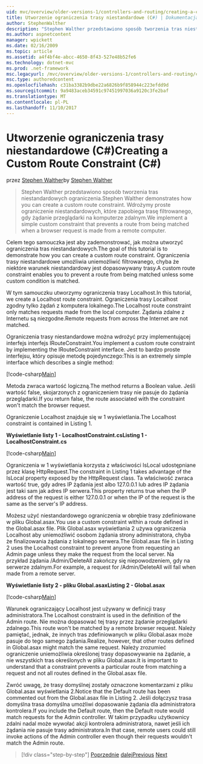 ```yaml
---
uid: mvc/overview/older-versions-1/controllers-and-routing/creating-a-custom-route-constraint-cs
title: Utworzenie ograniczenia trasy niestandardowe (C#) | Dokumentacja firmy Microsoft
author: StephenWalther
description: "Stephen Walther przedstawiono sposób tworzenia tras niestandardowych ograniczenia. Możemy wdrożyć prosty ograniczenie niestandardowych, które zapobiega trasę dopasowywane w..."
ms.author: aspnetcontent
manager: wpickett
ms.date: 02/16/2009
ms.topic: article
ms.assetid: a4f4bf4e-abcc-4650-8f43-527e48b52fe6
ms.technology: dotnet-mvc
ms.prod: .net-framework
msc.legacyurl: /mvc/overview/older-versions-1/controllers-and-routing/creating-a-custom-route-constraint-cs
msc.type: authoredcontent
ms.openlocfilehash: c31ba3382b9dbe22a6826b9f858944c223efdd9d
ms.sourcegitcommit: 9a9483aceb34591c97451997036a9120c3fe2baf
ms.translationtype: MT
ms.contentlocale: pl-PL
ms.lasthandoff: 11/10/2017
---
```

<a name="creating-a-custom-route-constraint-c"></a><span data-ttu-id="31e9b-104">Utworzenie ograniczenia trasy niestandardowe (C#)</span><span class="sxs-lookup"><span data-stu-id="31e9b-104">Creating a Custom Route Constraint (C#)</span></span>
====================
<span data-ttu-id="31e9b-105">przez [Stephen Walther](https://github.com/StephenWalther)</span><span class="sxs-lookup"><span data-stu-id="31e9b-105">by [Stephen Walther](https://github.com/StephenWalther)</span></span>

> <span data-ttu-id="31e9b-106">Stephen Walther przedstawiono sposób tworzenia tras niestandardowych ograniczenia.</span><span class="sxs-lookup"><span data-stu-id="31e9b-106">Stephen Walther demonstrates how you can create a custom route constraint.</span></span> <span data-ttu-id="31e9b-107">Wdrożymy proste ograniczenie niestandardowych, które zapobiega trasę filtrowanego, gdy żądanie przeglądarki na komputerze zdalnym.</span><span class="sxs-lookup"><span data-stu-id="31e9b-107">We implement a simple custom constraint that prevents a route from being matched when a browser request is made from a remote computer.</span></span>


<span data-ttu-id="31e9b-108">Celem tego samouczka jest aby zademonstrować, jak można utworzyć ograniczenia tras niestandardowych.</span><span class="sxs-lookup"><span data-stu-id="31e9b-108">The goal of this tutorial is to demonstrate how you can create a custom route constraint.</span></span> <span data-ttu-id="31e9b-109">Ograniczenia trasy niestandardowe umożliwia uniemożliwić filtrowanego, chyba że niektóre warunek niestandardowy jest dopasowywany trasy.</span><span class="sxs-lookup"><span data-stu-id="31e9b-109">A custom route constraint enables you to prevent a route from being matched unless some custom condition is matched.</span></span>

<span data-ttu-id="31e9b-110">W tym samouczku utworzymy ograniczenia trasy Localhost.</span><span class="sxs-lookup"><span data-stu-id="31e9b-110">In this tutorial, we create a Localhost route constraint.</span></span> <span data-ttu-id="31e9b-111">Ograniczenia trasy Localhost zgodny tylko żądań z komputera lokalnego.</span><span class="sxs-lookup"><span data-stu-id="31e9b-111">The Localhost route constraint only matches requests made from the local computer.</span></span> <span data-ttu-id="31e9b-112">Żądania zdalne z Internetu są niezgodne.</span><span class="sxs-lookup"><span data-stu-id="31e9b-112">Remote requests from across the Internet are not matched.</span></span>

<span data-ttu-id="31e9b-113">Ograniczenia trasy niestandardowe można wdrożyć przy implementującej interfejs interfejs IRouteConstraint.</span><span class="sxs-lookup"><span data-stu-id="31e9b-113">You implement a custom route constraint by implementing the IRouteConstraint interface.</span></span> <span data-ttu-id="31e9b-114">Jest to bardzo proste interfejsu, który opisuje metodę pojedynczego:</span><span class="sxs-lookup"><span data-stu-id="31e9b-114">This is an extremely simple interface which describes a single method:</span></span>

[!code-csharp[Main](creating-a-custom-route-constraint-cs/samples/sample1.cs)]

<span data-ttu-id="31e9b-115">Metoda zwraca wartość logiczną.</span><span class="sxs-lookup"><span data-stu-id="31e9b-115">The method returns a Boolean value.</span></span> <span data-ttu-id="31e9b-116">Jeśli wartość false, skojarzonych z ograniczeniem trasy nie pasuje do żądania przeglądarki.</span><span class="sxs-lookup"><span data-stu-id="31e9b-116">If you return false, the route associated with the constraint won't match the browser request.</span></span>

<span data-ttu-id="31e9b-117">Ograniczenie Localhost znajduje się w 1 wyświetlania.</span><span class="sxs-lookup"><span data-stu-id="31e9b-117">The Localhost constraint is contained in Listing 1.</span></span>

<span data-ttu-id="31e9b-118">**Wyświetlanie listy 1 - LocalhostConstraint.cs**</span><span class="sxs-lookup"><span data-stu-id="31e9b-118">**Listing 1 - LocalhostConstraint.cs**</span></span>

[!code-csharp[Main](creating-a-custom-route-constraint-cs/samples/sample2.cs)]

<span data-ttu-id="31e9b-119">Ograniczenia w 1 wyświetlania korzysta z właściwości IsLocal udostępniane przez klasę HttpRequest.</span><span class="sxs-lookup"><span data-stu-id="31e9b-119">The constraint in Listing 1 takes advantage of the IsLocal property exposed by the HttpRequest class.</span></span> <span data-ttu-id="31e9b-120">Ta właściwość zwraca wartość true, gdy adres IP żądania jest albo 127.0.0.1 lub adres IP żądania jest taki sam jak adres IP serwera.</span><span class="sxs-lookup"><span data-stu-id="31e9b-120">This property returns true when the IP address of the request is either 127.0.0.1 or when the IP of the request is the same as the server's IP address.</span></span>

<span data-ttu-id="31e9b-121">Możesz użyć niestandardowego ograniczenia w obrębie trasy zdefiniowane w pliku Global.asax.</span><span class="sxs-lookup"><span data-stu-id="31e9b-121">You use a custom constraint within a route defined in the Global.asax file.</span></span> <span data-ttu-id="31e9b-122">Plik Global.asax wyświetlania 2 używa ograniczenia Localhost aby uniemożliwić osobom żądania strony administratora, chyba że finalizowania żądania z lokalnego serwera.</span><span class="sxs-lookup"><span data-stu-id="31e9b-122">The Global.asax file in Listing 2 uses the Localhost constraint to prevent anyone from requesting an Admin page unless they make the request from the local server.</span></span> <span data-ttu-id="31e9b-123">Na przykład żądania /Admin/DeleteAll zakończy się niepowodzeniem, gdy na serwerze zdalnym.</span><span class="sxs-lookup"><span data-stu-id="31e9b-123">For example, a request for /Admin/DeleteAll will fail when made from a remote server.</span></span>

<span data-ttu-id="31e9b-124">**Wyświetlanie listy 2 - pliku Global.asax**</span><span class="sxs-lookup"><span data-stu-id="31e9b-124">**Listing 2 - Global.asax**</span></span>

[!code-csharp[Main](creating-a-custom-route-constraint-cs/samples/sample3.cs)]

<span data-ttu-id="31e9b-125">Warunek ograniczający Localhost jest używany w definicji trasy administratora.</span><span class="sxs-lookup"><span data-stu-id="31e9b-125">The Localhost constraint is used in the definition of the Admin route.</span></span> <span data-ttu-id="31e9b-126">Nie można dopasować tej trasy przez żądanie przeglądarki zdalnego.</span><span class="sxs-lookup"><span data-stu-id="31e9b-126">This route won't be matched by a remote browser request.</span></span> <span data-ttu-id="31e9b-127">Należy pamiętać, jednak, że innych tras zdefiniowanych w pliku Global.asax może pasuje do tego samego żądania.</span><span class="sxs-lookup"><span data-stu-id="31e9b-127">Realize, however, that other routes defined in Global.asax might match the same request.</span></span> <span data-ttu-id="31e9b-128">Należy zrozumieć ograniczenie uniemożliwia określonej trasy dopasowywanie na żądanie, a nie wszystkich tras określonych w pliku Global.asax.</span><span class="sxs-lookup"><span data-stu-id="31e9b-128">It is important to understand that a constraint prevents a particular route from matching a request and not all routes defined in the Global.asax file.</span></span>

<span data-ttu-id="31e9b-129">Zwróć uwagę, że trasy domyślnej zostały oznaczone komentarzami z pliku Global.asax wyświetlania 2.</span><span class="sxs-lookup"><span data-stu-id="31e9b-129">Notice that the Default route has been commented out from the Global.asax file in Listing 2.</span></span> <span data-ttu-id="31e9b-130">Jeśli dołączysz trasa domyślna trasa domyślna umożliwi dopasowanie żądania dla administratora kontrolera.</span><span class="sxs-lookup"><span data-stu-id="31e9b-130">If you include the Default route, then the Default route would match requests for the Admin controller.</span></span> <span data-ttu-id="31e9b-131">W takim przypadku użytkownicy zdalni nadal może wywołać akcji kontrolera administratora, nawet jeśli ich żądania nie pasuje trasy administratora.</span><span class="sxs-lookup"><span data-stu-id="31e9b-131">In that case, remote users could still invoke actions of the Admin controller even though their requests wouldn't match the Admin route.</span></span>

>[!div class="step-by-step"]
<span data-ttu-id="31e9b-132">[Poprzednie](creating-a-route-constraint-cs.md)
[dalej](asp-net-mvc-controller-overview-vb.md)</span><span class="sxs-lookup"><span data-stu-id="31e9b-132">[Previous](creating-a-route-constraint-cs.md)
[Next](asp-net-mvc-controller-overview-vb.md)</span></span>
